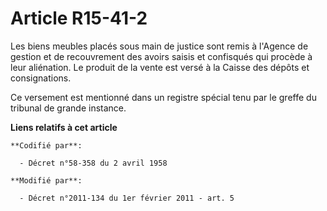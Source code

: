 # Article R15-41-2

Les biens meubles placés sous main de justice sont remis à l'Agence de gestion et de recouvrement des avoirs saisis et
confisqués qui procède à leur aliénation. Le produit de la vente est versé à la Caisse des dépôts et consignations.

Ce versement est mentionné dans un registre spécial tenu par le greffe du tribunal de grande instance.

**Liens relatifs à cet article**

	**Codifié par**:

	  - Décret n°58-358 du 2 avril 1958

	**Modifié par**:

	  - Décret n°2011-134 du 1er février 2011 - art. 5
